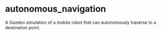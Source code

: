 # autonomous_navigation
A Gazebo simulation of a mobile robot that can autonomously traverse to a destination point.
